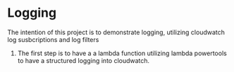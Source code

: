# Logging
The intention of this project is to demonstrate logging, utilizing cloudwatch log susbcriptions and log filters

1. The first step is to have a a lambda function utilizing lambda powertools to have a structured logging into cloudwatch.